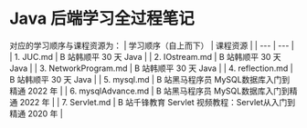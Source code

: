 # Java 后端学习全过程笔记
对应的学习顺序与课程资源为：
| 学习顺序（自上而下）    |      课程资源         |
| ---                   |         ---          |
| 1. JUC.md             | B 站韩顺平 30 天 Java |
| 2. IOstream.md        | B 站韩顺平 30 天 Java |
| 3. NetworkProgram.md  | B 站韩顺平 30 天 Java |
| 4. reflection.md      | B 站韩顺平 30 天 Java |
| 5. mysql.md           | B 站黑马程序员 MySQL数据库入门到精通 2022 年 |
| 6. mysqlAdvance.md    | B 站黑马程序员 MySQL数据库入门到精通 2022 年 |
| 7. Servlet.md         | B 站千锋教育 Servlet 视频教程：Servlet从入门到精通 2020 年 |